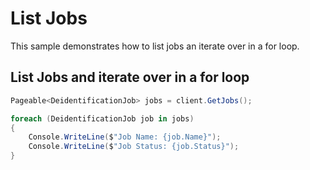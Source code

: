 # List Jobs

This sample demonstrates how to list jobs an iterate over in a for loop.


## List Jobs and iterate over in a for loop

```C# Snippet:AzHealthDeidSample3_ListJobs
Pageable<DeidentificationJob> jobs = client.GetJobs();

foreach (DeidentificationJob job in jobs)
{
    Console.WriteLine($"Job Name: {job.Name}");
    Console.WriteLine($"Job Status: {job.Status}");
}
```

